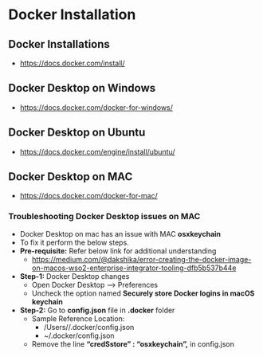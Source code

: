 # Docker Installation

## Docker Installations
- https://docs.docker.com/install/

## Docker Desktop on Windows
- https://docs.docker.com/docker-for-windows/

## Docker Desktop on Ubuntu
- https://docs.docker.com/engine/install/ubuntu/

## Docker Desktop on MAC
- https://docs.docker.com/docker-for-mac/

### Troubleshooting Docker Desktop issues on MAC
- Docker Desktop on mac has an issue with MAC **osxkeychain**
- To fix it perform the below steps.
- **Pre-requisite:** Refer below link for additional understanding
	- https://medium.com/@dakshika/error-creating-the-docker-image-on-macos-wso2-enterprise-integrator-tooling-dfb5b537b44e
- **Step-1:** Docker Desktop changes
	- Open Docker Desktop --> Preferences
	- Uncheck the option named **Securely store Docker logins in macOS keychain**
- **Step-2:** Go to **config.json** file in **.docker** folder		
	- Sample Reference Location: 
		- /Users/<userid>/.docker/config.json
		- ~/.docker/config.json
	- Remove the line **“credSstore” : “osxkeychain”,** in config.json


 